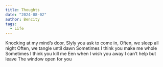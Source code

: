 ```yaml
---
title: Thoughts
date: "2024-08-02"
author: Bencity
tags:
  - Life
---
```


Knocking at my mind’s door,
Slyly you ask to come in,
Often, we sleep all night
Often, we tangle until dawn
Sometimes I think you make me whole
Sometimes I think you kill me
Een when I wish you away
I can’t help but leave
The window open for you
